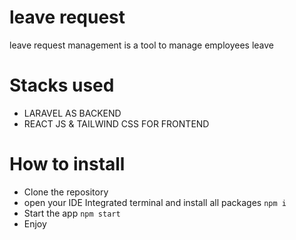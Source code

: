 # leave request 
leave request management is a tool to manage employees leave

# Stacks used
- LARAVEL AS BACKEND
- REACT JS & TAILWIND CSS FOR FRONTEND

# How to install
- Clone the repository
- open your IDE Integrated terminal and install all packages `npm i`
- Start the app `npm start`
- Enjoy
